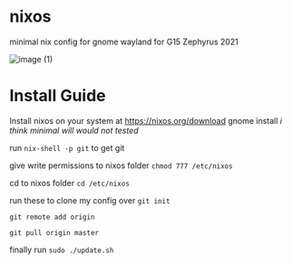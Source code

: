 # nixos
minimal nix config for gnome wayland for G15 Zephyrus 2021

![image (1)](https://github.com/sjhaleprogrammer/nixos/assets/60676867/615ce50e-be6d-4de8-8a82-fe17dda4f041)



# Install Guide

Install nixos on your system at https://nixos.org/download gnome install  *i think minimal will would not tested*

run ```nix-shell -p git``` to get git 

give write permissions to nixos folder 
```chmod 777 /etc/nixos```

cd to nixos folder
```cd /etc/nixos```

run these to clone my config over
```git init```

```git remote add origin```

```git pull origin master```

finally run 
```sudo ./update.sh```
